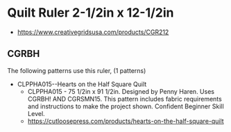 # Quilt Ruler 2-1/2in x 12-1/2in
* https://www.creativegridsusa.com/products/CGR212

## CGRBH

The following patterns use this ruler, (1 patterns)

* CLPPHA015--Hearts on the Half Square Quilt
	* CLPPHA015 - 75 1/2in x 91 1/2in. Designed by Penny Haren. Uses CGRBH! AND CGRSMN15. This pattern includes fabric requirements and instructions to make the project shown. Confident Beginner Skill Level.
	* https://cutloosepress.com/products/hearts-on-the-half-square-quilt

